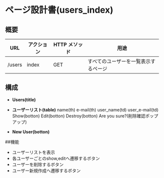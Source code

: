 # ページ設計書(users_index)
## 概要
| URL             | アクション | HTTP メソッド | 用途                                   |
| --------------- | ---------- | ------------- | -------------------------------------- |
| /users          | index      | GET           | すべてのユーザーを一覧表示するページ       |
## 構成

- **Users(title)**

- **ユーザーリスト(table)**
name(th)
e-mail(th)
user_name(td)
user_e-mail(td)
Show(botton)
Edit(botton)
Destroy(botton)
Are you sure?(削除確認ポップアップ)

- **New User(botton)**

##機能
- ユーザーリストを表示
- 各ユーザーごとのshow,editへ遷移するボタン
- ユーザーを削除するボタン
- ユーザー新規作成へ遷移するボタン
